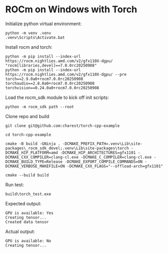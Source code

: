 # ROCm on Windows with Torch

Initialize python virtual environment:
```
python -m venv .venv
.venv\Scripts\Activate.bat
```
Install rocm and torch:
```
python -m pip install --index-url https://rocm.nightlies.amd.com/v2/gfx110X-dgpu/ "rocm[libraries,devel]==7.0.0rc20250908"
python -m pip install --index-url https://rocm.nightlies.amd.com/v2/gfx110X-dgpu/ --pre torch==2.9.0a0+rocm7.0.0rc20250908 torchaudio==2.8.0a0+rocm7.0.0rc20250908 torchvision==0.24.0a0+rocm7.0.0rc20250908
```
Load the rocm_sdk module to kick off init scripts:
```
python -m rocm_sdk path --root
```
Clone repo and build
```
git clone git@github.com:charest/torch-cpp-example

cd torch-cpp-example

cmake -B build -GNinja . -DCMAKE_PREFIX_PATH=.venv\Lib\site-packages\_rocm_sdk_devel;.venv\Lib\site-packages\torch -DCMAKE_HIP_PLATFORM=amd -DCMAKE_HIP_ARCHITECTURES=gfx1101 -DCMAKE_CXX_COMPILER=clang-cl.exe -DCMAKE_C_COMPILER=clang-cl.exe -DCMAKE_BUILD_TYPE=Release -DCMAKE_EXPORT_COMPILE_COMMANDS=ON -DCMAKE_VERBOSE_MAKEFILE=ON -DCMAKE_CXX_FLAGS="--offload-arch=gfx1101"

cmake --build build
```
Run test:
```
build\torch_test.exe
```
Expected output:
```
GPU is available: Yes
Creating tensor...
Created data tensor
```
Actual output:
```
GPU is available: No
Creating tensor...
```
